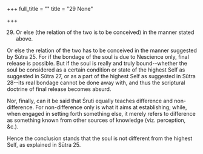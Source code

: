 +++
full_title = ""
title = "29 None"

+++


29. Or else (the relation of the two is to be conceived) in the manner stated above.

Or else the relation of the two has to be conceived in the manner suggested by Sūtra 25. For if the bondage of the soul is due to Nescience only, final release is possible. But if the soul is really and truly bound--whether the soul be considered as a certain condition or state of the highest Self as suggested in Sūtra 27, or as a part of the highest Self as suggested in Sūtra 28--its real bondage cannot be done away with, and thus the scriptural doctrine of final release becomes absurd.

Nor, finally, can it be said that Śruti equally teaches difference and non-difference. For non-difference only is what it aims at establishing; while, when engaged in setting forth something else, it merely refers to difference as something known from other sources of knowledge (viz. perception, &c.).

Hence the conclusion stands that the soul is not different from the highest Self, as explained in Sūtra 25.

